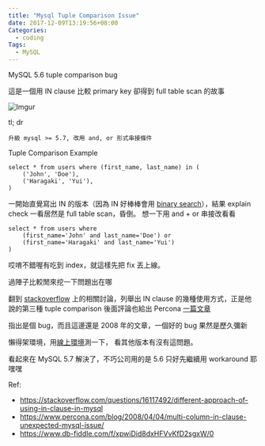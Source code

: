 ```yaml
---
title: "Mysql Tuple Comparison Issue"
date: 2017-12-09T13:19:56+08:00
Categories:
  - coding
Tags:
  - MySQL
---
```


MySQL 5.6 tuple comparison bug

這是一個用 IN clause 比較 primary key 卻得到 full table scan 的故事

![Imgur](https://i.imgur.com/LIOTPaT.jpg)

<!--more-->

tl; dr
```
升級 mysql >= 5.7, 改用 and, or 形式串接條件
```

Tuple Comparison Example
```
select * from users where (first_name, last_name) in (
    ('John', 'Doe'),
    ('Haragaki', 'Yui'),
)
```

一開始直覺寫出 IN 的版本（因為 IN 好棒棒會用 [binary search](https://dev.mysql.com/doc/refman/5.7/en/comparison-operators.html#function_in)），結果 explain check 一看居然是 full table scan，昏倒。
想一下用 and + or 串接改看看
```
select * from users where
    (first_name='John' and last_name='Doe') or
    (first_name='Haragaki' and last_name='Yui')
)
```
哎唷不錯喔有吃到 index，就這樣先把 fix 丟上線。

過陣子比較閒來挖一下問題出在哪

翻到 [stackoverflow](https://stackoverflow.com/questions/16117492/different-approach-of-using-in-clause-in-mysql) 上的相關討論，列舉出 IN clause 的幾種使用方式，正是他說的第三種 tuple comparison
後面評論也給出 Percona [一篇文章](https://www.percona.com/blog/2008/04/04/multi-column-in-clause-unexpected-mysql-issue/)

指出是個 bug，而且這邊還是 2008 年的文章，一個好的 bug 果然是歷久彌新

懶得架環境，用[線上環境](https://www.db-fiddle.com/f/xpwiDid8dxHFVvKfD2sgxW/0)測一下，
看其他版本有沒有這問題。

看起來在 MySQL 5.7 解決了，不巧公司用的是 5.6 只好先繼續用 workaround 耶嘿嘿


Ref:

- https://stackoverflow.com/questions/16117492/different-approach-of-using-in-clause-in-mysql
- https://www.percona.com/blog/2008/04/04/multi-column-in-clause-unexpected-mysql-issue/
- https://www.db-fiddle.com/f/xpwiDid8dxHFVvKfD2sgxW/0
